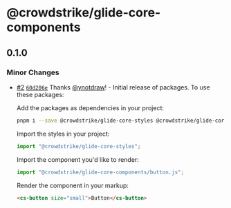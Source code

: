 # @crowdstrike/glide-core-components

## 0.1.0

### Minor Changes

- [#2](https://github.com/CrowdStrike/glide-core/pull/2) [`60d206e`](https://github.com/CrowdStrike/glide-core/commit/60d206e70baa2df869f60760960875f3427e1fe2) Thanks [@ynotdraw](https://github.com/ynotdraw)! - Initial release of packages. To use these packages:

  Add the packages as dependencies in your project:

  ```bash
  pnpm i --save @crowdstrike/glide-core-styles @crowdstrike/glide-core-components
  ```

  Import the styles in your project:

  ```js
  import "@crowdstrike/glide-core-styles";
  ```

  Import the component you'd like to render:

  ```js
  import "@crowdstrike/glide-core-components/button.js";
  ```

  Render the component in your markup:

  ```html
  <cs-button size="small">Button</cs-button>
  ```
